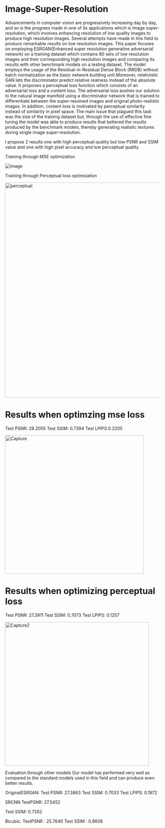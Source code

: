 # Image-Super-Resolution
Advancements in computer vision are progressively increasing day by day, and so is the
progress made in one of its applications which is Image super-resolution, which involves
enhancing resolution of low quality images to produce high resolution images. Several
attempts have-made in this field to produce remarkable results on low resolution
images.
This paper focuses on employing ESRGAN(Enhanced super resolution generative
adversarial network) on a training dataset which contains 80 sets of low resolution
images and their corresponding high resolution images and comparing its results with
other benchmark models on a testing dataset. The model employs the usage of the
Residual-in-Residual Dense Block (RRDB) without batch normalization as the basic
network building unit.Moreover, relativistic GAN lets the discriminator predict relative
realness instead of the absolute value. It proposes a perceptual loss function which
consists of an adversarial loss and a content loss. The adversarial loss pushes our
solution to the natural image manifold using a discriminator network that is trained to
differentiate between the super-resolved images and original photo-realistic images. In
addition, content loss is motivated by perceptual similarity instead of similarity in pixel
space.
The main issue that plagued this task was the size of the training dataset but, through
the use of effective fine tuning the model was able to produce results that bettered the
results produced by the benchmark models, thereby generating realistic textures during
single image super-resolution.


I propose 2 results one with high perceptual quality but low PSNR and SSIM value and one with high pixel accuracy and low perceptual quality


Training through MSE optimization

![image](https://github.com/user-attachments/assets/3b44f276-fb42-4a4e-a92d-5a4a0600d75a)

Training through Perceptual loss optimization

<img width="700" alt="perceptual" src="https://github.com/user-attachments/assets/f1085e13-8210-4274-aace-c3b10a00ed3d" />


# Results when optimzing mse loss
Test PSNR: 28.2055
Test SSIM: 0.7394
Test LPIPS:0.2205



<img width="451" alt="Capture" src="https://github.com/user-attachments/assets/4f7fc105-9fa1-4c3b-8616-6fed51b5c517" />







# Results when optimizing perceptual loss
Test PSNR: 27.3911
Test SSIM: 0.7073
Test LPIPS: 0.1257


<img width="468" alt="Capture2" src="https://github.com/user-attachments/assets/5f475a68-0747-403e-afa8-3d52b00c566e" />


Evaluation through other models
Our model has performed very well as compared to the standard models used in this field and can produce even better results.


OriginalESRGAN:
Test PSNR: 27.3863
Test SSIM: 0.7033
Test LPIPS: 0.1972

SRCNN
TestPSNR: 27.5452

Test SSIM: 0.7262

 Bicubic:
TestPSNR : 25.7640
Test SSIM : 0.6608









